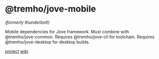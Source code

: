 # @tremho/jove-mobile
_(formerly thunderbolt)_

Mobile dependencies for Jove framework. 
Must combine with @tremho/jove-common. 
Requires @tremho/jove-cli for toolchain. 
Requires @tremho/jove-desktop for desktop builds. 

[project](https://github.com/tremho/thunderbolt-common/projects/1)
[wiki](https://github.com/tremho/thunderbolt-common/wiki)
